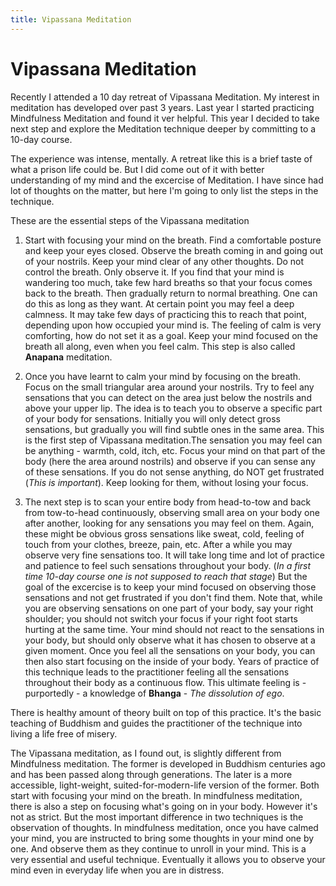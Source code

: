 ```yaml
---
title: Vipassana Meditation
---
```


Vipassana Meditation
===

Recently I attended a 10 day retreat of Vipassana Meditation. My interest in meditation has developed over past 3 years. Last year I started practicing Mindfulness Meditation and found it ver helpful. This year I decided to take next step and explore the Meditation technique deeper by committing to a 10-day course.

The experience was intense, mentally. A retreat like this is a brief taste of what a prison life could be. But I did come out of it with better understanding of my mind and the excercise of Meditation. I have since had lot of thoughts on the matter, but here I'm going to only list the steps in the technique.

These are the essential steps of the Vipassana meditation

1. Start with focusing your mind on the breath. Find a comfortable posture and keep your eyes closed. Observe the breath coming in and going out of your nostrils. Keep your mind clear of any other thoughts. Do not control the breath. Only observe it. If you find that your mind is wandering too much, take few hard breaths so that your focus comes back to the breath. Then gradually return to normal breathing. One can do this as long as they want. At certain point you may feel a deep calmness. It may take few days of practicing this to reach that point, depending upon how occupied your mind is. The feeling of calm is very comforting, how do not set it as a goal. Keep your mind focused on the breath all along, even when you feel calm. This step is also called **Anapana** meditation.

2. Once you have learnt to calm your mind by focusing on the breath. Focus on the small triangular area around your nostrils. Try to feel any sensations that you can detect on the area just below the nostrils and above your upper lip. The idea is to teach you to observe a specific part of your body for sensations. Initially you will only detect gross sensations, but gradually you will find subtle ones in the same area. This is the first step of Vipassana meditation.The sensation you may feel can be anything - warmth, cold, itch, etc. Focus your mind on that part of the body (here the area around nostrils) and observe if you can sense any of these sensations. If you do not sense anything, do NOT get frustrated (*This is important*). Keep looking for them, without losing your focus.

3. The next step is to scan your entire body from head-to-tow and back from tow-to-head continuously, observing small area on your body one after another, looking for any sensations you may feel on them. Again, these might be obvious gross sensations like sweat, cold, feeling of touch from your clothes, breeze, pain, etc. After a while you may observe very fine sensations too. It will take long time and lot of practice and patience to feel such sensations throughout your body. (*In a first time 10-day course one is not supposed to reach that stage*) But the goal of the excercise is to keep your mind focused on observing those sensations and not get frustrated if you don't find them. Note that, while you are observing sensations on one part of your body, say your right shoulder; you should not switch your focus if your right foot starts hurting at the same time. Your mind should not react to the sensations in your body, but should only observe what it has chosen to observe at a given moment. Once you feel all the sensations on your body, you can then also start focusing on the inside of your body. Years of practice of this technique leads to the practitioner feeling all the sensations throughout their body as a continuous flow. This ultimate feeling is - purportedly - a knowledge of **Bhanga** - *The dissolution of ego*.

There is healthy amount of theory built on top of this practice. It's the basic teaching of Buddhism and guides the practitioner of the technique into living a life free of misery.

The Vipassana meditation, as I found out, is slightly different from Mindfulness meditation. The former is developed in Buddhism centuries ago and has been passed along through generations. The later is a more accessible, light-weight, suited-for-modern-life version of the former. Both start with focusing your mind on the breath. In mindfulness meditation, there is also a step on focusing what's going on in your body. However it's not as strict. But the most important difference in two techniques is the observation of thoughts. In mindfulness meditation, once you have calmed your mind, you are instructed to bring some thoughts in your mind one by one. And observe them as they continue to unroll in your mind. This is a very essential and useful technique. Eventually it allows you to observe your mind even in everyday life when you are in distress.


